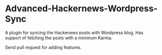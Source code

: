 # Advanced-Hackernews-Wordpress-Sync
A plugin for syncing the Hackenews posts with Wordpress blog. Has support of fetching the posts with a minimum Karma.

Send pull request for adding features. 
